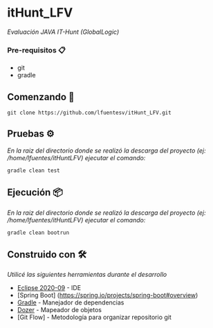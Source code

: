 # itHunt_LFV
_Evaluación JAVA IT-Hunt (GlobalLogic)_

### Pre-requisitos 📋

 * git
 * gradle

## Comenzando 🚀

```
git clone https://github.com/lfuentesv/itHunt_LFV.git
```

## Pruebas ⚙️

_En la raiz del directorio donde se realizó la descarga del proyecto (ej: /home/lfuentes/itHuntLFV) ejecutar el comando:_
```
gradle clean test
```

## Ejecución 📦

_En la raiz del directorio donde se realizó la descarga del proyecto (ej: /home/lfuentes/itHuntLFV) ejecutar el comando:_
```
gradle clean bootrun
```

## Construido con 🛠️

_Utilicé las siguientes herramientas durante el desarrollo_

* [Eclipse 2020-09](https://www.eclipse.org/) - IDE
* [Spring Boot] (https://spring.io/projects/spring-boot#overview) 
* [Gradle](https://gradle.org/) - Manejador de dependencias
* [Dozer](http://dozer.sourceforge.net/documentation/about.html) - Mapeador de objetos
* [Git Flow] - Metodología para organizar repositorio git


